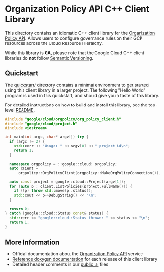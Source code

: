 # Organization Policy API C++ Client Library

This directory contains an idiomatic C++ client library for the
[Organization Policy API][cloud-service-docs]. Allows users to configure
governance rules on their GCP resources across the Cloud Resource Hierarchy.

While this library is **GA**, please note that the Google Cloud C++ client libraries do **not** follow
[Semantic Versioning](https://semver.org/).

## Quickstart

The [quickstart/](quickstart/README.md) directory contains a minimal environment
to get started using this client library in a larger project. The following
"Hello World" program is used in this quickstart, and should give you a taste of
this library.

For detailed instructions on how to build and install this library, see the
top-level [README](/README.md#building-and-installing).

<!-- inject-quickstart-start -->

```cc
#include "google/cloud/orgpolicy/org_policy_client.h"
#include "google/cloud/project.h"
#include <iostream>

int main(int argc, char* argv[]) try {
  if (argc != 2) {
    std::cerr << "Usage: " << argv[0] << " project-id\n";
    return 1;
  }

  namespace orgpolicy = ::google::cloud::orgpolicy;
  auto client =
      orgpolicy::OrgPolicyClient(orgpolicy::MakeOrgPolicyConnection());

  auto const project = google::cloud::Project(argv[1]);
  for (auto p : client.ListPolicies(project.FullName())) {
    if (!p) throw std::move(p).status();
    std::cout << p->DebugString() << "\n";
  }

  return 0;
} catch (google::cloud::Status const& status) {
  std::cerr << "google::cloud::Status thrown: " << status << "\n";
  return 1;
}
```

<!-- inject-quickstart-end -->

## More Information

- Official documentation about the [Organization Policy API][cloud-service-docs] service
- [Reference doxygen documentation][doxygen-link] for each release of this
  client library
- Detailed header comments in our [public `.h`][source-link] files

[cloud-service-docs]: https://cloud.google.com/resource-manager/docs/organization-policy/overview
[doxygen-link]: https://googleapis.dev/cpp/google-cloud-orgpolicy/latest/
[source-link]: https://github.com/googleapis/google-cloud-cpp/tree/main/google/cloud/orgpolicy
